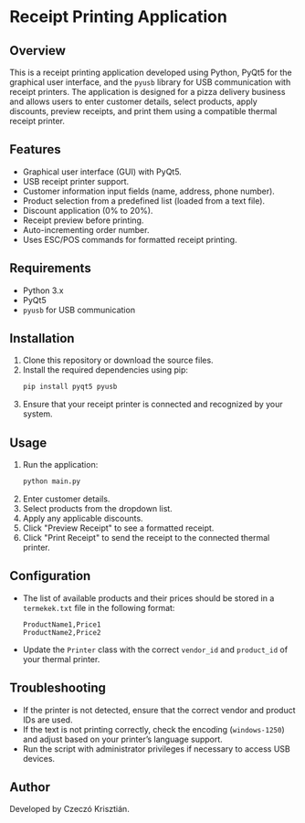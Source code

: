 # Receipt Printing Application

## Overview
This is a receipt printing application developed using Python, PyQt5 for the graphical user interface, and the `pyusb` library for USB communication with receipt printers. The application is designed for a pizza delivery business and allows users to enter customer details, select products, apply discounts, preview receipts, and print them using a compatible thermal receipt printer.

## Features
- Graphical user interface (GUI) with PyQt5.
- USB receipt printer support.
- Customer information input fields (name, address, phone number).
- Product selection from a predefined list (loaded from a text file).
- Discount application (0% to 20%).
- Receipt preview before printing.
- Auto-incrementing order number.
- Uses ESC/POS commands for formatted receipt printing.

## Requirements
- Python 3.x
- PyQt5
- `pyusb` for USB communication

## Installation
1. Clone this repository or download the source files.
2. Install the required dependencies using pip:
   ```bash
   pip install pyqt5 pyusb
   ```
3. Ensure that your receipt printer is connected and recognized by your system.

## Usage
1. Run the application:
   ```bash
   python main.py
   ```
2. Enter customer details.
3. Select products from the dropdown list.
4. Apply any applicable discounts.
5. Click "Preview Receipt" to see a formatted receipt.
6. Click "Print Receipt" to send the receipt to the connected thermal printer.

## Configuration
- The list of available products and their prices should be stored in a `termekek.txt` file in the following format:
  ```
  ProductName1,Price1
  ProductName2,Price2
  ```
- Update the `Printer` class with the correct `vendor_id` and `product_id` of your thermal printer.

## Troubleshooting
- If the printer is not detected, ensure that the correct vendor and product IDs are used.
- If the text is not printing correctly, check the encoding (`windows-1250`) and adjust based on your printer’s language support.
- Run the script with administrator privileges if necessary to access USB devices.

## Author
Developed by Czeczó Krisztián.

